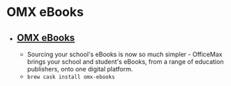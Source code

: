 # OMX eBooks
- [OMX eBooks](https://hello.officemax.com.au/ebooks/)
  - 
  - Sourcing your school's eBooks is now so much simpler - OfficeMax brings your school and student's eBooks, from a range of education publishers, onto one digital platform.
  - `brew cask install omx-ebooks`
